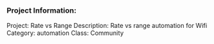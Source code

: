 ### Project Information:
Project: Rate vs Range
Description: Rate vs range automation for Wifi
Category: automation
Class: Community
